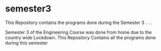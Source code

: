 # semester3
This Repository contains the programs done during the Semester 3 
.
.
.

Semester 3 of the Engineering Course was done from home due to the country wide Lockdown.
This Repository Contains all the programs done during this semester
